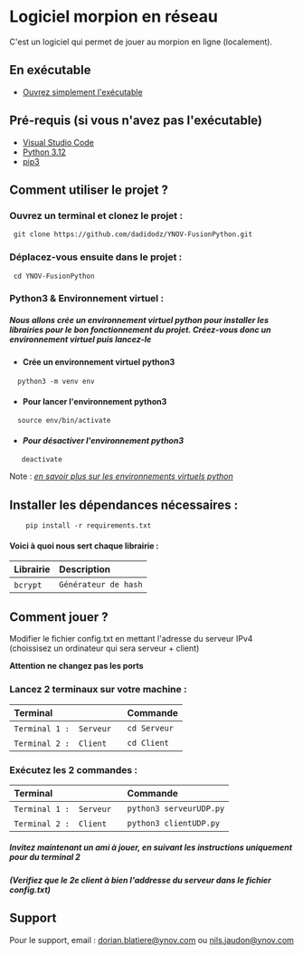 
# Logiciel morpion en réseau 

C'est un logiciel qui permet de jouer au morpion en ligne (localement).

## En exécutable

 - [Ouvrez simplement l'exécutable](https://github.com/dadidodz/YNOV-FusionPython/releases/tag/Release)



##  Pré-requis (si vous n'avez pas l'exécutable)

 - [Visual Studio Code](https://code.visualstudio.com/)
 - [Python 3.12](https://www.python.org/downloads/)
 - [pip3](https://www.journaldunet.fr/developpeur/developpement/1441239-comment-installer-pip-3-sur-windows/#:~:text=Pip3%20est%20le%20gestionnaire%20de,issue%20de%20la%20branche%203.)
 
 ## Comment utiliser le projet ?

### Ouvrez un terminal et clonez le projet :

```http
 git clone https://github.com/dadidodz/YNOV-FusionPython.git
```
### Déplacez-vous ensuite dans le projet :
```http
 cd YNOV-FusionPython
```

### Python3 & Environnement virtuel :

##### Nous allons crée un environnement virtuel python pour installer les librairies pour le bon fonctionnement du projet. **Créez-vous donc un environnement virtuel puis lancez-le**

 - #### Crée un environnement virtuel python3
```http
  python3 -m venv env
```
- #### Pour lancer l'environnement python3
```http
  source env/bin/activate
```
- #### *Pour désactiver l'environnement python3*
```http
   deactivate
```
Note : *[en savoir plus sur les environnements virtuels python](https://openclassrooms.com/fr/courses/6951236-mettez-en-place-votre-environnement-python/7013854-decouvrez-les-environnements-virtuels)*

## Installer les dépendances nécessaires :

```http
    pip install -r requirements.txt
```

#### Voici à quoi nous sert chaque librairie :


| Librairie      | Description                |
| :--------      |          :--------                      |
| `bcrypt`  ` `  | `Générateur de hash`



## Comment jouer ? 
Modifier le fichier config.txt en mettant l'adresse du serveur IPv4 (choissisez un ordinateur qui sera serveur + client)


**Attention ne changez pas les ports**
### Lancez 2 terminaux sur votre machine :

| Terminal      | Commande                |
| :--------      |          :--------                      |
| `Terminal 1 :  Serveur`  ` `  | `cd Serveur` |
| `Terminal 2 :  Client`  ` `  | `cd Client` |

### Exécutez les 2 commandes :

| Terminal      | Commande                |
| :--------      |          :--------                      |
| `Terminal 1 :  Serveur`  ` `  | `python3 serveurUDP.py`
| `Terminal 2 :  Client`  ` `  | `python3 clientUDP.py` |

##### Invitez maintenant un ami à jouer, en suivant les instructions uniquement pour du terminal 2


##### (*Verifiez que le 2e client à bien l'addresse du serveur dans le fichier config.txt*)


## Support

Pour le support, email  : dorian.blatiere@ynov.com ou nils.jaudon@ynov.com 


